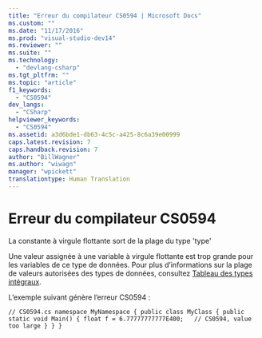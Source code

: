 ```yaml
---
title: "Erreur du compilateur CS0594 | Microsoft Docs"
ms.custom: ""
ms.date: "11/17/2016"
ms.prod: "visual-studio-dev14"
ms.reviewer: ""
ms.suite: ""
ms.technology: 
  - "devlang-csharp"
ms.tgt_pltfrm: ""
ms.topic: "article"
f1_keywords: 
  - "CS0594"
dev_langs: 
  - "CSharp"
helpviewer_keywords: 
  - "CS0594"
ms.assetid: a3d6bde1-db63-4c5c-a425-8c6a39e00999
caps.latest.revision: 7
caps.handback.revision: 7
author: "BillWagner"
ms.author: "wiwagn"
manager: "wpickett"
translationtype: Human Translation
---
```

# Erreur du compilateur CS0594
La constante à virgule flottante sort de la plage du type 'type'  
  
 Une valeur assignée à une variable à virgule flottante est trop grande pour les variables de ce type de données. Pour plus d’informations sur la plage de valeurs autorisées des types de données, consultez [Tableau des types intégraux](../../csharp/language-reference/keywords/integral-types-table.md).  
  
 L’exemple suivant génère l’erreur CS0594 :  
  
```  
// CS0594.cs namespace MyNamespace { public class MyClass { public static void Main() { float f = 6.77777777777E400;   // CS0594, value too large } } }  
```